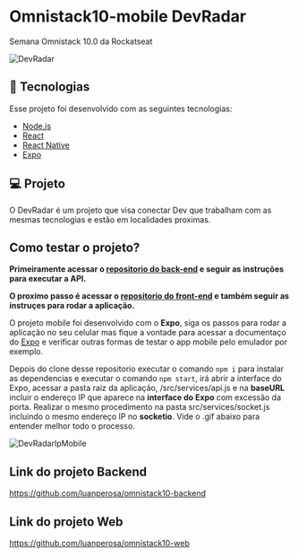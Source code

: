 # Omnistack10-mobile DevRadar
Semana Omnistack 10.0 da Rockatseat

![DevRadar](https://user-images.githubusercontent.com/50602816/72694291-45d18d80-3b13-11ea-8eca-866783a6b6f1.gif)

## :rocket: Tecnologias

Esse projeto foi desenvolvido com as seguintes tecnologias:

- [Node.js](https://nodejs.org/en/)
- [React](https://reactjs.org)
- [React Native](https://facebook.github.io/react-native/)
- [Expo](https://expo.io/)

## 💻 Projeto

O DevRadar é um projeto que visa conectar Dev que trabalham com as mesmas tecnologias e estão em localidades proximas.

## Como testar o projeto?

<strong>Primeiramente acessar o [repositorio do back-end](https://github.com/luanperosa/omnistack10-backend) e seguir as instruções para executar a API.</strong>

<strong>O proximo passo é acessar o [repositorio do front-end](https://github.com/luanperosa/omnistack10-web) e também seguir as instruçes para rodar a aplicação.</strong>

O projeto mobile foi desenvolvido com o <strong>Expo</strong>, siga os passos para rodar a aplicação no seu celular mas fique a vontade para acessar a documentaço do [Expo](https://expo.io) e verificar outras formas de testar o app mobile pelo emulador por exemplo. 

Depois do clone desse repositorio executar o comando `npm i` para instalar as dependencias e executar o comando `npm start`, irá abrir a interface do Expo, acessar a pasta raiz da aplicação, /src/services/api.js e na <strong>baseURL</strong> incluir o endereço IP que aparece na <strong>interface do Expo</strong> com excessão da porta. Realizar o mesmo procedimento na pasta src/services/socket.js incluindo o mesmo endereço IP no <strong>socketio</strong>. Vide o .gif abaixo para entender melhor todo o processo. 

![DevRadarIpMobile](https://user-images.githubusercontent.com/50602816/72694246-1b7fd000-3b13-11ea-8983-877695173b9b.gif)

## Link do projeto Backend

https://github.com/luanperosa/omnistack10-backend


## Link do projeto Web

https://github.com/luanperosa/omnistack10-web
